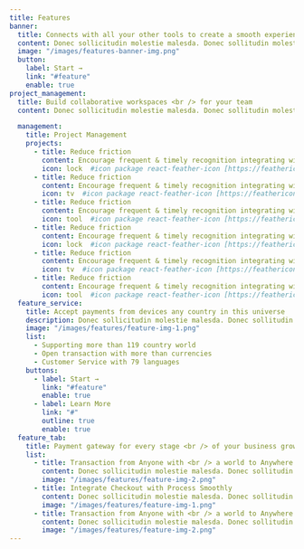 ```yaml
---
title: Features
banner:
  title: Connects with all your other tools to create a smooth experience.
  content: Donec sollicitudin molestie malesda. Donec sollitudin molestie malesuada. Mauris pellentesque nec, egestas non nisi. Cras ultricies ligula sed magna dictum porta.
  image: "/images/features-banner-img.png"
  button:
    label: Start →
    link: "#feature"
    enable: true
project_management:
  title: Build collaborative workspaces <br /> for your team
  content: Donec sollicitudin molestie malesda. Donec sollitudin molestie malesuada. <br /> Mauris pellentesque nec, egestas non nisi. Cras ultricies .

  management:
    title: Project Management
    projects:
      - title: Reduce friction
        content: Encourage frequent & timely recognition integrating with communication tools
        icon: lock  #icon package react-feather-icon [https://feathericons.com/]
      - title: Reduce friction
        content: Encourage frequent & timely recognition integrating with communication tools
        icon: tv  #icon package react-feather-icon [https://feathericons.com/]
      - title: Reduce friction
        content: Encourage frequent & timely recognition integrating with communication tools
        icon: tool  #icon package react-feather-icon [https://feathericons.com/]
      - title: Reduce friction
        content: Encourage frequent & timely recognition integrating with communication tools
        icon: lock  #icon package react-feather-icon [https://feathericons.com/]
      - title: Reduce friction
        content: Encourage frequent & timely recognition integrating with communication tools
        icon: tv  #icon package react-feather-icon [https://feathericons.com/]
      - title: Reduce friction
        content: Encourage frequent & timely recognition integrating with communication tools
        icon: tool  #icon package react-feather-icon [https://feathericons.com/]
  feature_service:
    title: Accept payments from devices any country in this universe
    description: Donec sollicitudin molestie malesda. Donec sollitudin molestie malesuada. Mauris pellentesque nec, egestas non nisi. Cras ultricies ligula sed
    image: "/images/features/feature-img-1.png"
    list:
      - Supporting more than 119 country world
      - Open transaction with more than currencies
      - Customer Service with 79 languages
    buttons:
      - label: Start →
        link: "#feature"
        enable: true
      - label: Learn More
        link: "#"
        outline: true
        enable: true
  feature_tab:
    title: Payment gateway for every stage <br /> of your business growth
    list:
      - title: Transaction from Anyone with <br /> a world to Anywhere
        content: Donec sollicitudin molestie malesda. Donec sollitudin molestie malesuada. Mauris pellentesque nec, egestas non nisi. Cras ultricies ligula sed
        image: "/images/features/feature-img-2.png"
      - title: Integrate Checkout with Process Smoothly
        content: Donec sollicitudin molestie malesda. Donec sollitudin molestie malesuada. Mauris pellentesque nec, egestas non nisi. Cras ultricies ligula sed
        image: "/images/features/feature-img-1.png"
      - title: Transaction from Anyone with <br /> a world to Anywhere
        content: Donec sollicitudin molestie malesda. Donec sollitudin molestie malesuada. Mauris pellentesque nec, egestas non nisi. Cras ultricies ligula sed
        image: "/images/features/feature-img-2.png"
---
```

